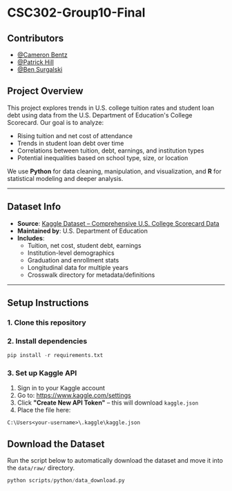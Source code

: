 # CSC302-Group10-Final
 
## Contributors

- [@Cameron Bentz](https://github.com/cambentz)
- [@Patrick Hill](https://github.com/xversaumich) 
- [@Ben Surgalski](https://github.com/bsurgalski) 

## Project Overview

This project explores trends in U.S. college tuition rates and student loan debt using data from the U.S. Department of Education's College Scorecard. Our goal is to analyze:
- Rising tuition and net cost of attendance
- Trends in student loan debt over time
- Correlations between tuition, debt, earnings, and institution types
- Potential inequalities based on school type, size, or location

We use **Python** for data cleaning, manipulation, and visualization, and **R** for statistical modeling and deeper analysis.

---

## Dataset Info

- **Source**: [Kaggle Dataset – Comprehensive U.S. College Scorecard Data](https://www.kaggle.com/datasets/programmerrdai/comprehensive-u-s-college-scorecard-data)
- **Maintained by**: U.S. Department of Education
- **Includes**:
  - Tuition, net cost, student debt, earnings
  - Institution-level demographics
  - Graduation and enrollment stats
  - Longitudinal data for multiple years
  - Crosswalk directory for metadata/definitions

---

##  Setup Instructions

### 1. Clone this repository

### 2. Install dependencies
``` python
pip install -r requirements.txt
```

### 3. Set up Kaggle API

1. Sign in to your Kaggle account  
2. Go to: https://www.kaggle.com/settings  
3. Click **"Create New API Token"** – this will download `kaggle.json`  
4. Place the file here:

```
C:\Users<your-username>\.kaggle\kaggle.json
```

## Download the Dataset

Run the script below to automatically download the dataset and move it into the `data/raw/` directory.

``` python
python scripts/python/data_download.py
```
